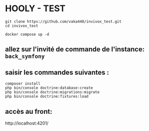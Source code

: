 # HOOLY - TEST

```
git clone https://github.com/vaka440/invivox_test.git
cd invivox_test

docker compose up -d
```

## allez sur l'invité de commande de l'instance: ```back_symfony``` 
## saisir les commandes suivantes :

```
composer install
php bin/console doctrine:database:create
php bin/console doctrine:migrations:migrate
php bin/console doctrine:fixtures:load
```

## accès au front: 

http://localhost:4201/

